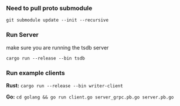 ### Need to pull proto submodule

```
git submodule update --init --recursive
```


### Run Server

make sure you are running the tsdb server

```
cargo run --release --bin tsdb
```

### Run example clients

**Rust:** `cargo run --release --bin writer-client`

**Go:** `cd golang && go run client.go server_grpc.pb.go server.pb.go`

